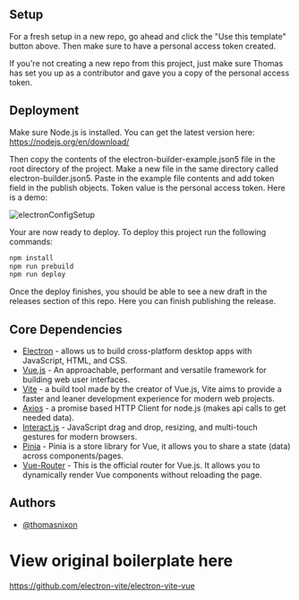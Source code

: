 ## Setup

For a fresh setup in a new repo, go ahead and click the "Use this template" button above. Then make sure to have a personal access token created. 

If you're not creating a new repo from this project, just make sure Thomas has set you up as a contributor and gave you a copy of the personal access token.

## Deployment

Make sure Node.js is installed. You can get the latest version here: https://nodejs.org/en/download/

Then copy the contents of the electron-builder-example.json5 file in the root directory of the project. Make a new file in the same directory called electron-builder.json5. Paste in the example file contents and add token field in the publish objects. Token value is the personal access token. Here is a demo:

![electronConfigSetup](https://user-images.githubusercontent.com/102999741/169410756-146d2aa3-6a9c-4e16-9101-536b927d422a.gif)


Your are now ready to deploy. To deploy this project run the following commands:

```bash
npm install
npm run prebuild
npm run deploy
```
Once the deploy finishes, you should be able to see a new draft in the releases section of this repo. Here you can finish publishing the release.

## Core Dependencies

- [Electron](https://www.electronjs.org/) - allows us to build cross-platform desktop apps with JavaScript, HTML, and CSS.
- [Vue.js](https://vuejs.org/) - An approachable, performant and versatile framework for building web user interfaces.
- [Vite](https://vitejs.dev/) - a build tool made by the creator of Vue.js, Vite aims to provide a faster and leaner development experience for modern web projects.
- [Axios](https://axios-http.com/docs/intro) - a promise based HTTP Client for node.js (makes api calls to get needed data).
- [Interact.js](https://interactjs.io/) - JavaScript drag and drop, resizing, and multi-touch gestures for modern browsers.
- [Pinia](https://pinia.vuejs.org/) - Pinia is a store library for Vue, it allows you to share a state (data) across components/pages. 
- [Vue-Router](https://router.vuejs.org/) - This is the official router for Vue.js. It allows you to dynamically render Vue components without reloading the page.

## Authors

- [@thomasnixon](https://www.github.com/thomasNGrayTv)


# View original boilerplate here
https://github.com/electron-vite/electron-vite-vue
